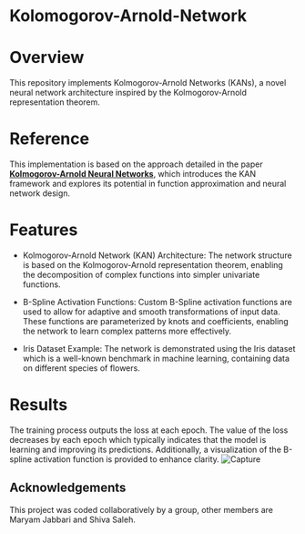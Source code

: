 # Kolomogorov-Arnold-Network

# Overview 
This repository implements Kolmogorov-Arnold Networks (KANs), a novel neural network architecture inspired by the Kolmogorov-Arnold representation theorem.

# Reference 
This implementation is based on the approach detailed in the paper [**Kolmogorov-Arnold Neural Networks**](https://arxiv.org/abs/2404.19756), which introduces the KAN framework and explores its potential in function approximation and neural network design.


# Features

- Kolmogorov-Arnold Network (KAN) Architecture: The network structure is based on the Kolmogorov-Arnold representation theorem, enabling the decomposition of complex functions into simpler univariate functions.

- B-Spline Activation Functions: Custom B-Spline activation functions are used to allow for adaptive and smooth transformations of input data. These functions are parameterized by knots and coefficients, enabling the network to learn complex patterns more effectively.

- Iris Dataset Example: The network is demonstrated using the Iris dataset which is a well-known benchmark in machine learning, containing data on different species of flowers.

# Results
The training process outputs the loss at each epoch. The value of the loss decreases by each epoch which typically indicates that the model is learning and improving its predictions.
Additionally, a visualization of the B-spline activation function is provided to enhance clarity.
![Capture](https://github.com/user-attachments/assets/16d399d7-9616-41c5-8f0c-724b7805928d)


## Acknowledgements
This project was coded collaboratively by a group, other members are Maryam Jabbari and Shiva Saleh.
